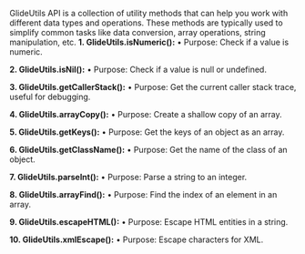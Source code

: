 GlideUtils API is a collection of utility methods that can help you work with different data types and operations. These methods are typically used to simplify common tasks like data conversion, array operations, string manipulation, etc. 
**1. GlideUtils.isNumeric():**
• Purpose: Check if a value is numeric.

**2. GlideUtils.isNil():**
• Purpose: Check if a value is null or undefined.

**3. GlideUtils.getCallerStack():**
• Purpose: Get the current caller stack trace, useful for debugging.

**4. GlideUtils.arrayCopy():**
• Purpose: Create a shallow copy of an array.

**5. GlideUtils.getKeys():**
• Purpose: Get the keys of an object as an array.

**6. GlideUtils.getClassName():**
• Purpose: Get the name of the class of an object.

**7. GlideUtils.parseInt():**
• Purpose: Parse a string to an integer.

**8. GlideUtils.arrayFind():**
• Purpose: Find the index of an element in an array.

**9. GlideUtils.escapeHTML():**
• Purpose: Escape HTML entities in a string.

**10. GlideUtils.xmlEscape():**
• Purpose: Escape characters for XML.

